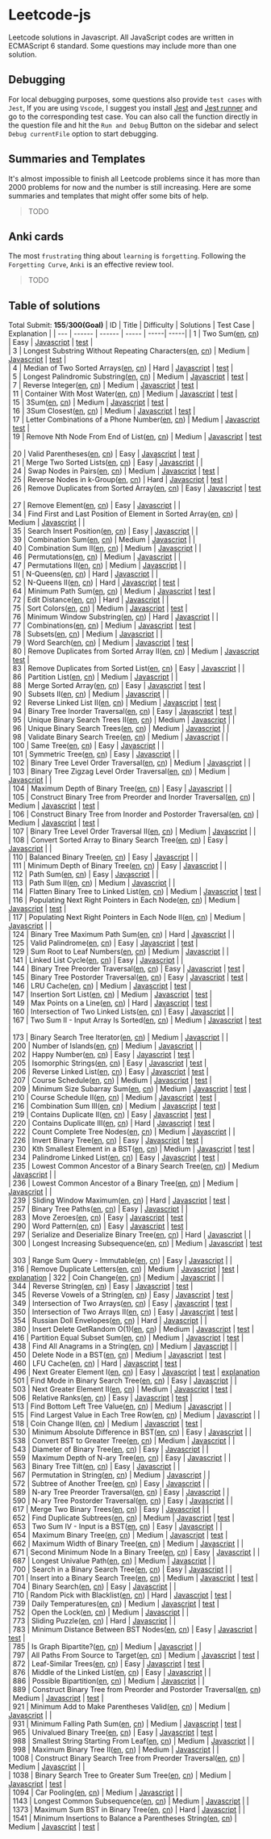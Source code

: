 # Leetcode-js

Leetcode solutions in Javascript. All JavaScript codes are written in ECMAScript 6 standard. Some questions may include more than one solution.

## Debugging
For local debugging purposes, some questions also provide `test cases` with `Jest`, If you are using `Vscode`, I suggest you install [Jest](https://marketplace.visualstudio.com/items?itemName=Orta.vscode-jest) and [Jest runner](https://marketplace.visualstudio.com/items?itemName=firsttris.vscode-jest-runner) and go to the corresponding test case. You can also call the function directly in the question file and hit the `Run and Debug` Button on the sidebar and select `Debug currentFile` option to start debugging.

## Summaries and Templates
It's almost impossible to finish all Leetcode problems since it has more than 2000 problems for now and the number is still increasing. Here are some summaries and templates that might offer some bits of help.

> TODO

## Anki cards
The most `frustrating` thing about `learning` is `forgetting`.  Following the `Forgetting Curve`,  `Anki` is an effective review tool. 

> TODO
## Table of solutions
Total Submit: **155**/**300(Goal)**
| ID | Title | Difficulty | Solutions  | Test Case | Explanation |
  | --- | ------ | ------ | ----- | -----| -----|
| 1 | Two Sum([en](https://leetcode.com/problems/two-sum), [cn](https://leetcode.cn/problems/two-sum)) |  Easy | [Javascript](./src/1.两数之和.js) | [test](./src/1.两数之和.test.js) |  
| 3 | Longest Substring Without Repeating Characters([en](https://leetcode.com/problems/longest-substring-without-repeating-characters), [cn](https://leetcode.cn/problems/longest-substring-without-repeating-characters)) |  Medium | [Javascript](./src/3.无重复字符的最长子串.js) | [test](./src/3.无重复字符的最长子串.test.js) |  
| 4 | Median of Two Sorted Arrays([en](https://leetcode.com/problems/median-of-two-sorted-arrays), [cn](https://leetcode.cn/problems/median-of-two-sorted-arrays)) |  Hard | [Javascript](./src/4.median-of-two-sorted-arrays.js) | [test](./src/4.median-of-two-sorted-arrays.test.js) |  
| 5 | Longest Palindromic Substring([en](https://leetcode.com/problems/longest-palindromic-substring), [cn](https://leetcode.cn/problems/longest-palindromic-substring)) |  Medium | [Javascript](./src/5.最长回文子串.js) | [test](./src/5.最长回文子串.test.js) |  
| 7 | Reverse Integer([en](https://leetcode.com/problems/reverse-integer), [cn](https://leetcode.cn/problems/reverse-integer)) |  Medium | [Javascript](./src/7.reverse-integer.js) | [test](./src/7.reverse-integer.test.js) |  
| 11 | Container With Most Water([en](https://leetcode.com/problems/container-with-most-water), [cn](https://leetcode.cn/problems/container-with-most-water)) |  Medium | [Javascript](./src/11.container-with-most-water.js) | [test](./src/11.container-with-most-water.test.js) |  
| 15 | 3Sum([en](https://leetcode.com/problems/3sum), [cn](https://leetcode.cn/problems/3sum)) |  Medium | [Javascript](./src/15.3-sum.js) | [test](./src/15.3-sum.test.js) |  
| 16 | 3Sum Closest([en](https://leetcode.com/problems/3sum-closest), [cn](https://leetcode.cn/problems/3sum-closest)) |  Medium | [Javascript](./src/16.3-sum-closest.js) | [test](./src/16.3-sum-closest.test.js) |  
| 17 | Letter Combinations of a Phone Number([en](https://leetcode.com/problems/letter-combinations-of-a-phone-number), [cn](https://leetcode.cn/problems/letter-combinations-of-a-phone-number)) |  Medium | [Javascript](./src/17.电话号码的字母组合.js) | [test](./src/17.电话号码的字母组合.test.js) |  
| 19 | Remove Nth Node From End of List([en](https://leetcode.com/problems/remove-nth-node-from-end-of-list), [cn](https://leetcode.cn/problems/remove-nth-node-from-end-of-list)) |  Medium | [Javascript](./src/19.删除链表的倒数第-n-个结点.js) | [test](./src/19.删除链表的倒数第-n-个结点.test.js) |  
| 20 | Valid Parentheses([en](https://leetcode.com/problems/valid-parentheses), [cn](https://leetcode.cn/problems/valid-parentheses)) |  Easy | [Javascript](./src/20.valid-parentheses.js) | [test](./src/20.valid-parentheses.test.js) |  
| 21 | Merge Two Sorted Lists([en](https://leetcode.com/problems/merge-two-sorted-lists), [cn](https://leetcode.cn/problems/merge-two-sorted-lists)) |  Easy | [Javascript](./src/21.合并两个有序链表.js) |  |  
| 24 | Swap Nodes in Pairs([en](https://leetcode.com/problems/swap-nodes-in-pairs), [cn](https://leetcode.cn/problems/swap-nodes-in-pairs)) |  Medium | [Javascript](./src/24.swap-nodes-in-pairs.js) | [test](./src/24.swap-nodes-in-pairs.test.js) |  
| 25 | Reverse Nodes in k-Group([en](https://leetcode.com/problems/reverse-nodes-in-k-group), [cn](https://leetcode.cn/problems/reverse-nodes-in-k-group)) |  Hard | [Javascript](./src/25.reverse-nodes-in-k-group.js) | [test](./src/25.reverse-nodes-in-k-group.test.js) |  
| 26 | Remove Duplicates from Sorted Array([en](https://leetcode.com/problems/remove-duplicates-from-sorted-array), [cn](https://leetcode.cn/problems/remove-duplicates-from-sorted-array)) |  Easy | [Javascript](./src/26.删除有序数组中的重复项.js) | [test](./src/26.删除有序数组中的重复项.test.js) |  
| 27 | Remove Element([en](https://leetcode.com/problems/remove-element), [cn](https://leetcode.cn/problems/remove-element)) |  Easy | [Javascript](./src/27.移除元素.js) |  |  
| 34 | Find First and Last Position of Element in Sorted Array([en](https://leetcode.com/problems/find-first-and-last-position-of-element-in-sorted-array), [cn](https://leetcode.cn/problems/find-first-and-last-position-of-element-in-sorted-array)) |  Medium | [Javascript](./src/34.在排序数组中查找元素的第一个和最后一个位置.js) |  |  
| 35 | Search Insert Position([en](https://leetcode.com/problems/search-insert-position), [cn](https://leetcode.cn/problems/search-insert-position)) |  Easy | [Javascript](./src/35.搜索插入位置.js) |  |  
| 39 | Combination Sum([en](https://leetcode.com/problems/combination-sum), [cn](https://leetcode.cn/problems/combination-sum)) |  Medium | [Javascript](./src/39.组合总和.js) |  |  
| 40 | Combination Sum II([en](https://leetcode.com/problems/combination-sum-ii), [cn](https://leetcode.cn/problems/combination-sum-ii)) |  Medium | [Javascript](./src/40.组合总和-ii.js) |  |  
| 46 | Permutations([en](https://leetcode.com/problems/permutations), [cn](https://leetcode.cn/problems/permutations)) |  Medium | [Javascript](./src/46.全排列.js) |  |  
| 47 | Permutations II([en](https://leetcode.com/problems/permutations-ii), [cn](https://leetcode.cn/problems/permutations-ii)) |  Medium | [Javascript](./src/47.全排列-ii.js) |  |  
| 51 | N-Queens([en](https://leetcode.com/problems/n-queens), [cn](https://leetcode.cn/problems/n-queens)) |  Hard | [Javascript](./src/51.n-皇后.js) |  |  
| 52 | N-Queens II([en](https://leetcode.com/problems/n-queens-ii), [cn](https://leetcode.cn/problems/n-queens-ii)) |  Hard | [Javascript](./src/52.n皇后-ii.js) | [test](./src/52.n皇后-ii.test.js) |  
| 64 | Minimum Path Sum([en](https://leetcode.com/problems/minimum-path-sum), [cn](https://leetcode.cn/problems/minimum-path-sum)) |  Medium | [Javascript](./src/64.最小路径和.js) | [test](./src/64.最小路径和.test.js) |  
| 72 | Edit Distance([en](https://leetcode.com/problems/edit-distance), [cn](https://leetcode.cn/problems/edit-distance)) |  Hard | [Javascript](./src/72.编辑距离.js) |  |  
| 75 | Sort Colors([en](https://leetcode.com/problems/sort-colors), [cn](https://leetcode.cn/problems/sort-colors)) |  Medium | [Javascript](./src/75.sort-colors.js) | [test](./src/75.sort-colors.test.js) |  
| 76 | Minimum Window Substring([en](https://leetcode.com/problems/minimum-window-substring), [cn](https://leetcode.cn/problems/minimum-window-substring)) |  Hard | [Javascript](./src/76.最小覆盖子串.js) |  |  
| 77 | Combinations([en](https://leetcode.com/problems/combinations), [cn](https://leetcode.cn/problems/combinations)) |  Medium | [Javascript](./src/77.组合.js) | [test](./src/77.组合.test.js) |  
| 78 | Subsets([en](https://leetcode.com/problems/subsets), [cn](https://leetcode.cn/problems/subsets)) |  Medium | [Javascript](./src/78.子集.js) |  |  
| 79 | Word Search([en](https://leetcode.com/problems/word-search), [cn](https://leetcode.cn/problems/word-search)) |  Medium | [Javascript](./src/79.单词搜索.js) | [test](./src/79.单词搜索.test.js) |  
| 80 | Remove Duplicates from Sorted Array II([en](https://leetcode.com/problems/remove-duplicates-from-sorted-array-ii), [cn](https://leetcode.cn/problems/remove-duplicates-from-sorted-array-ii)) |  Medium | [Javascript](./src/80.删除有序数组中的重复项-ii.js) | [test](./src/80.删除有序数组中的重复项-ii.test.js) |  
| 83 | Remove Duplicates from Sorted List([en](https://leetcode.com/problems/remove-duplicates-from-sorted-list), [cn](https://leetcode.cn/problems/remove-duplicates-from-sorted-list)) |  Easy | [Javascript](./src/83.删除排序链表中的重复元素.js) |  |  
| 86 | Partition List([en](https://leetcode.com/problems/partition-list), [cn](https://leetcode.cn/problems/partition-list)) |  Medium | [Javascript](./src/86.分隔链表.js) |  |  
| 88 | Merge Sorted Array([en](https://leetcode.com/problems/merge-sorted-array), [cn](https://leetcode.cn/problems/merge-sorted-array)) |  Easy | [Javascript](./src/88.合并两个有序数组.js) | [test](./src/88.合并两个有序数组.test.js) |  
| 90 | Subsets II([en](https://leetcode.com/problems/subsets-ii), [cn](https://leetcode.cn/problems/subsets-ii)) |  Medium | [Javascript](./src/90.子集-ii.js) |  |  
| 92 | Reverse Linked List II([en](https://leetcode.com/problems/reverse-linked-list-ii), [cn](https://leetcode.cn/problems/reverse-linked-list-ii)) |  Medium | [Javascript](./src/92.反转链表-ii.js) | [test](./src/92.反转链表-ii.test.js) |  
| 94 | Binary Tree Inorder Traversal([en](https://leetcode.com/problems/binary-tree-inorder-traversal), [cn](https://leetcode.cn/problems/binary-tree-inorder-traversal)) |  Easy | [Javascript](./src/94.二叉树的中序遍历.js) | [test](./src/94.二叉树的中序遍历.test.js) |  
| 95 | Unique Binary Search Trees II([en](https://leetcode.com/problems/unique-binary-search-trees-ii), [cn](https://leetcode.cn/problems/unique-binary-search-trees-ii)) |  Medium | [Javascript](./src/95.不同的二叉搜索树-ii.js) |  |  
| 96 | Unique Binary Search Trees([en](https://leetcode.com/problems/unique-binary-search-trees), [cn](https://leetcode.cn/problems/unique-binary-search-trees)) |  Medium | [Javascript](./src/96.不同的二叉搜索树.js) |  |  
| 98 | Validate Binary Search Tree([en](https://leetcode.com/problems/validate-binary-search-tree), [cn](https://leetcode.cn/problems/validate-binary-search-tree)) |  Medium | [Javascript](./src/98.验证二叉搜索树.js) |  |  
| 100 | Same Tree([en](https://leetcode.com/problems/same-tree), [cn](https://leetcode.cn/problems/same-tree)) |  Easy | [Javascript](./src/100.相同的树.js) |  |  
| 101 | Symmetric Tree([en](https://leetcode.com/problems/symmetric-tree), [cn](https://leetcode.cn/problems/symmetric-tree)) |  Easy | [Javascript](./src/101.对称二叉树.js) |  |  
| 102 | Binary Tree Level Order Traversal([en](https://leetcode.com/problems/binary-tree-level-order-traversal), [cn](https://leetcode.cn/problems/binary-tree-level-order-traversal)) |  Medium | [Javascript](./src/102.二叉树的层序遍历.js) |  |  
| 103 | Binary Tree Zigzag Level Order Traversal([en](https://leetcode.com/problems/binary-tree-zigzag-level-order-traversal), [cn](https://leetcode.cn/problems/binary-tree-zigzag-level-order-traversal)) |  Medium | [Javascript](./src/103.二叉树的锯齿形层序遍历.js) |  |  
| 104 | Maximum Depth of Binary Tree([en](https://leetcode.com/problems/maximum-depth-of-binary-tree), [cn](https://leetcode.cn/problems/maximum-depth-of-binary-tree)) |  Easy | [Javascript](./src/104.二叉树的最大深度.js) |  |  
| 105 | Construct Binary Tree from Preorder and Inorder Traversal([en](https://leetcode.com/problems/construct-binary-tree-from-preorder-and-inorder-traversal), [cn](https://leetcode.cn/problems/construct-binary-tree-from-preorder-and-inorder-traversal)) |  Medium | [Javascript](./src/105.从前序与中序遍历序列构造二叉树.js) | [test](./src/105.从前序与中序遍历序列构造二叉树.test.js) |  
| 106 | Construct Binary Tree from Inorder and Postorder Traversal([en](https://leetcode.com/problems/construct-binary-tree-from-inorder-and-postorder-traversal), [cn](https://leetcode.cn/problems/construct-binary-tree-from-inorder-and-postorder-traversal)) |  Medium | [Javascript](./src/106.从中序与后序遍历序列构造二叉树.js) | [test](./src/106.从中序与后序遍历序列构造二叉树.test.js) |  
| 107 | Binary Tree Level Order Traversal II([en](https://leetcode.com/problems/binary-tree-level-order-traversal-ii), [cn](https://leetcode.cn/problems/binary-tree-level-order-traversal-ii)) |  Medium | [Javascript](./src/107.二叉树的层序遍历-ii.js) |  |  
| 108 | Convert Sorted Array to Binary Search Tree([en](https://leetcode.com/problems/convert-sorted-array-to-binary-search-tree), [cn](https://leetcode.cn/problems/convert-sorted-array-to-binary-search-tree)) |  Easy | [Javascript](./src/108.将有序数组转换为二叉搜索树.js) |  |  
| 110 | Balanced Binary Tree([en](https://leetcode.com/problems/balanced-binary-tree), [cn](https://leetcode.cn/problems/balanced-binary-tree)) |  Easy | [Javascript](./src/110.平衡二叉树.js) |  |  
| 111 | Minimum Depth of Binary Tree([en](https://leetcode.com/problems/minimum-depth-of-binary-tree), [cn](https://leetcode.cn/problems/minimum-depth-of-binary-tree)) |  Easy | [Javascript](./src/111.二叉树的最小深度.js) |  |  
| 112 | Path Sum([en](https://leetcode.com/problems/path-sum), [cn](https://leetcode.cn/problems/path-sum)) |  Easy | [Javascript](./src/112.路径总和.js) |  |  
| 113 | Path Sum II([en](https://leetcode.com/problems/path-sum-ii), [cn](https://leetcode.cn/problems/path-sum-ii)) |  Medium | [Javascript](./src/113.路径总和-ii.js) |  |  
| 114 | Flatten Binary Tree to Linked List([en](https://leetcode.com/problems/flatten-binary-tree-to-linked-list), [cn](https://leetcode.cn/problems/flatten-binary-tree-to-linked-list)) |  Medium | [Javascript](./src/114.二叉树展开为链表.js) | [test](./src/114.二叉树展开为链表.test.js) |  
| 116 | Populating Next Right Pointers in Each Node([en](https://leetcode.com/problems/populating-next-right-pointers-in-each-node), [cn](https://leetcode.cn/problems/populating-next-right-pointers-in-each-node)) |  Medium | [Javascript](./src/116.填充每个节点的下一个右侧节点指针.js) | [test](./src/116.填充每个节点的下一个右侧节点指针.test.js) |  
| 117 | Populating Next Right Pointers in Each Node II([en](https://leetcode.com/problems/populating-next-right-pointers-in-each-node-ii), [cn](https://leetcode.cn/problems/populating-next-right-pointers-in-each-node-ii)) |  Medium | [Javascript](./src/117.填充每个节点的下一个右侧节点指针-ii.js) |  |  
| 124 | Binary Tree Maximum Path Sum([en](https://leetcode.com/problems/binary-tree-maximum-path-sum), [cn](https://leetcode.cn/problems/binary-tree-maximum-path-sum)) |  Hard | [Javascript](./src/124.二叉树中的最大路径和.js) |  |  
| 125 | Valid Palindrome([en](https://leetcode.com/problems/valid-palindrome), [cn](https://leetcode.cn/problems/valid-palindrome)) |  Easy | [Javascript](./src/125.valid-palindrome.js) | [test](./src/125.valid-palindrome.test.js) |  
| 129 | Sum Root to Leaf Numbers([en](https://leetcode.com/problems/sum-root-to-leaf-numbers), [cn](https://leetcode.cn/problems/sum-root-to-leaf-numbers)) |  Medium | [Javascript](./src/129.求根节点到叶节点数字之和.js) |  |  
| 141 | Linked List Cycle([en](https://leetcode.com/problems/linked-list-cycle), [cn](https://leetcode.cn/problems/linked-list-cycle)) |  Easy | [Javascript](./src/141.环形链表.js) |  |  
| 144 | Binary Tree Preorder Traversal([en](https://leetcode.com/problems/binary-tree-preorder-traversal), [cn](https://leetcode.cn/problems/binary-tree-preorder-traversal)) |  Easy | [Javascript](./src/144.二叉树的前序遍历.js) | [test](./src/144.二叉树的前序遍历.test.js) |  
| 145 | Binary Tree Postorder Traversal([en](https://leetcode.com/problems/binary-tree-postorder-traversal), [cn](https://leetcode.cn/problems/binary-tree-postorder-traversal)) |  Easy | [Javascript](./src/145.二叉树的后序遍历.js) | [test](./src/145.二叉树的后序遍历.test.js) |  
| 146 | LRU Cache([en](https://leetcode.com/problems/lru-cache), [cn](https://leetcode.cn/problems/lru-cache)) |  Medium | [Javascript](./src/146.lru-缓存.js) | [test](./src/146.lru-缓存.test.js) |  
| 147 | Insertion Sort List([en](https://leetcode.com/problems/insertion-sort-list), [cn](https://leetcode.cn/problems/insertion-sort-list)) |  Medium | [Javascript](./src/147.insertion-sort-list.js) | [test](./src/147.insertion-sort-list.test.js) |  
| 149 | Max Points on a Line([en](https://leetcode.com/problems/max-points-on-a-line), [cn](https://leetcode.cn/problems/max-points-on-a-line)) |  Hard | [Javascript](./src/149.max-points-on-a-line.js) | [test](./src/149.max-points-on-a-line.test.js) |  
| 160 | Intersection of Two Linked Lists([en](https://leetcode.com/problems/intersection-of-two-linked-lists), [cn](https://leetcode.cn/problems/intersection-of-two-linked-lists)) |  Easy | [Javascript](./src/160.相交链表.js) |  |  
| 167 | Two Sum II - Input Array Is Sorted([en](https://leetcode.com/problems/two-sum-ii---input-array-is-sorted), [cn](https://leetcode.cn/problems/two-sum-ii---input-array-is-sorted)) |  Medium | [Javascript](./src/167.两数之和-ii-输入有序数组.js) | [test](./src/167.两数之和-ii-输入有序数组.test.js) |  
| 173 | Binary Search Tree Iterator([en](https://leetcode.com/problems/binary-search-tree-iterator), [cn](https://leetcode.cn/problems/binary-search-tree-iterator)) |  Medium | [Javascript](./src/173.二叉搜索树迭代器.js) |  |  
| 200 | Number of Islands([en](https://leetcode.com/problems/number-of-islands), [cn](https://leetcode.cn/problems/number-of-islands)) |  Medium | [Javascript](./src/200.岛屿数量.js) |  |  
| 202 | Happy Number([en](https://leetcode.com/problems/happy-number), [cn](https://leetcode.cn/problems/happy-number)) |  Easy | [Javascript](./src/202.happy-number.js) | [test](./src/202.happy-number.test.js) |  
| 205 | Isomorphic Strings([en](https://leetcode.com/problems/isomorphic-strings), [cn](https://leetcode.cn/problems/isomorphic-strings)) |  Easy | [Javascript](./src/205.isomorphic-strings.js) | [test](./src/205.isomorphic-strings.test.js) |  
| 206 | Reverse Linked List([en](https://leetcode.com/problems/reverse-linked-list), [cn](https://leetcode.cn/problems/reverse-linked-list)) |  Easy | [Javascript](./src/206.反转链表.js) | [test](./src/206.反转链表.test.js) |  
| 207 | Course Schedule([en](https://leetcode.com/problems/course-schedule), [cn](https://leetcode.cn/problems/course-schedule)) |  Medium | [Javascript](./src/207.课程表.js) | [test](./src/207.课程表.test.js) |  
| 209 | Minimum Size Subarray Sum([en](https://leetcode.com/problems/minimum-size-subarray-sum), [cn](https://leetcode.cn/problems/minimum-size-subarray-sum)) |  Medium | [Javascript](./src/209.minimum-size-subarray-sum.js) | [test](./src/209.minimum-size-subarray-sum.test.js) |  
| 210 | Course Schedule II([en](https://leetcode.com/problems/course-schedule-ii), [cn](https://leetcode.cn/problems/course-schedule-ii)) |  Medium | [Javascript](./src/210.课程表-ii.js) | [test](./src/210.课程表-ii.test.js) |  
| 216 | Combination Sum III([en](https://leetcode.com/problems/combination-sum-iii), [cn](https://leetcode.cn/problems/combination-sum-iii)) |  Medium | [Javascript](./src/216.组合总和-iii.js) | [test](./src/216.组合总和-iii.test.js) |  
| 219 | Contains Duplicate II([en](https://leetcode.com/problems/contains-duplicate-ii), [cn](https://leetcode.cn/problems/contains-duplicate-ii)) |  Easy | [Javascript](./src/219.contains-duplicate-ii.js) | [test](./src/219.contains-duplicate-ii.test.js) |  
| 220 | Contains Duplicate III([en](https://leetcode.com/problems/contains-duplicate-iii), [cn](https://leetcode.cn/problems/contains-duplicate-iii)) |  Hard | [Javascript](./src/220.contains-duplicate-iii.js) | [test](./src/220.contains-duplicate-iii.test.js) |  
| 222 | Count Complete Tree Nodes([en](https://leetcode.com/problems/count-complete-tree-nodes), [cn](https://leetcode.cn/problems/count-complete-tree-nodes)) |  Medium | [Javascript](./src/222.完全二叉树的节点个数.js) |  |  
| 226 | Invert Binary Tree([en](https://leetcode.com/problems/invert-binary-tree), [cn](https://leetcode.cn/problems/invert-binary-tree)) |  Easy | [Javascript](./src/226.翻转二叉树.js) | [test](./src/226.翻转二叉树.test.js) |  
| 230 | Kth Smallest Element in a BST([en](https://leetcode.com/problems/kth-smallest-element-in-a-bst), [cn](https://leetcode.cn/problems/kth-smallest-element-in-a-bst)) |  Medium | [Javascript](./src/230.二叉搜索树中第k小的元素.js) | [test](./src/230.二叉搜索树中第k小的元素.test.js) |  
| 234 | Palindrome Linked List([en](https://leetcode.com/problems/palindrome-linked-list), [cn](https://leetcode.cn/problems/palindrome-linked-list)) |  Easy | [Javascript](./src/234.palindrome-linked-list.js) | [test](./src/234.palindrome-linked-list.test.js) |  
| 235 | Lowest Common Ancestor of a Binary Search Tree([en](https://leetcode.com/problems/lowest-common-ancestor-of-a-binary-search-tree), [cn](https://leetcode.cn/problems/lowest-common-ancestor-of-a-binary-search-tree)) |  Medium | [Javascript](./src/235.二叉搜索树的最近公共祖先.js) |  |  
| 236 | Lowest Common Ancestor of a Binary Tree([en](https://leetcode.com/problems/lowest-common-ancestor-of-a-binary-tree), [cn](https://leetcode.cn/problems/lowest-common-ancestor-of-a-binary-tree)) |  Medium | [Javascript](./src/236.二叉树的最近公共祖先.js) |  |  
| 239 | Sliding Window Maximum([en](https://leetcode.com/problems/sliding-window-maximum), [cn](https://leetcode.cn/problems/sliding-window-maximum)) |  Hard | [Javascript](./src/239.滑动窗口最大值.js) | [test](./src/239.滑动窗口最大值.test.js) |  
| 257 | Binary Tree Paths([en](https://leetcode.com/problems/binary-tree-paths), [cn](https://leetcode.cn/problems/binary-tree-paths)) |  Easy | [Javascript](./src/257.二叉树的所有路径.js) |  |  
| 283 | Move Zeroes([en](https://leetcode.com/problems/move-zeroes), [cn](https://leetcode.cn/problems/move-zeroes)) |  Easy | [Javascript](./src/283.移动零.js) | [test](./src/283.移动零.test.js) |  
| 290 | Word Pattern([en](https://leetcode.com/problems/word-pattern), [cn](https://leetcode.cn/problems/word-pattern)) |  Easy | [Javascript](./src/290.word-pattern.js) | [test](./src/290.word-pattern.test.js) |  
| 297 | Serialize and Deserialize Binary Tree([en](https://leetcode.com/problems/serialize-and-deserialize-binary-tree), [cn](https://leetcode.cn/problems/serialize-and-deserialize-binary-tree)) |  Hard | [Javascript](./src/297.二叉树的序列化与反序列化.js) |  |  
| 300 | Longest Increasing Subsequence([en](https://leetcode.com/problems/longest-increasing-subsequence), [cn](https://leetcode.cn/problems/longest-increasing-subsequence)) |  Medium | [Javascript](./src/300.最长递增子序列.js) | [test](./src/300.最长递增子序列.test.js) |  
| 303 | Range Sum Query - Immutable([en](https://leetcode.com/problems/range-sum-query---immutable), [cn](https://leetcode.cn/problems/range-sum-query---immutable)) |  Easy | [Javascript](./src/303.区域和检索-数组不可变.js) |  |  
| 316 | Remove Duplicate Letters([en](https://leetcode.com/problems/remove-duplicate-letters), [cn](https://leetcode.cn/problems/remove-duplicate-letters)) |  Medium | [Javascript](./src/316.去除重复字母.js) | [test](./src/316.去除重复字母.test.js) | [explanation](./src/316.去除重复字母.md) 
| 322 | Coin Change([en](https://leetcode.com/problems/coin-change), [cn](https://leetcode.cn/problems/coin-change)) |  Medium | [Javascript](./src/322.零钱兑换.js) |  |  
| 344 | Reverse String([en](https://leetcode.com/problems/reverse-string), [cn](https://leetcode.cn/problems/reverse-string)) |  Easy | [Javascript](./src/344.反转字符串.js) | [test](./src/344.反转字符串.test.js) |  
| 345 | Reverse Vowels of a String([en](https://leetcode.com/problems/reverse-vowels-of-a-string), [cn](https://leetcode.cn/problems/reverse-vowels-of-a-string)) |  Easy | [Javascript](./src/345.反转字符串中的元音字母.js) | [test](./src/345.反转字符串中的元音字母.test.js) |  
| 349 | Intersection of Two Arrays([en](https://leetcode.com/problems/intersection-of-two-arrays), [cn](https://leetcode.cn/problems/intersection-of-two-arrays)) |  Easy | [Javascript](./src/349.intersection-of-two-arrays.js) | [test](./src/349.intersection-of-two-arrays.test.js) |  
| 350 | Intersection of Two Arrays II([en](https://leetcode.com/problems/intersection-of-two-arrays-ii), [cn](https://leetcode.cn/problems/intersection-of-two-arrays-ii)) |  Easy | [Javascript](./src/350.intersection-of-two-arrays-ii.js) | [test](./src/350.intersection-of-two-arrays-ii.test.js) |  
| 354 | Russian Doll Envelopes([en](https://leetcode.com/problems/russian-doll-envelopes), [cn](https://leetcode.cn/problems/russian-doll-envelopes)) |  Hard | [Javascript](./src/354.俄罗斯套娃信封问题.js) |  |  
| 380 | Insert Delete GetRandom O(1)([en](https://leetcode.com/problems/insert-delete-getrandom-o(1)), [cn](https://leetcode.cn/problems/insert-delete-getrandom-o(1))) |  Medium | [Javascript](./src/380.o-1-时间插入、删除和获取随机元素.js) | [test](./src/380.o-1-时间插入、删除和获取随机元素.test.js) |  
| 416 | Partition Equal Subset Sum([en](https://leetcode.com/problems/partition-equal-subset-sum), [cn](https://leetcode.cn/problems/partition-equal-subset-sum)) |  Medium | [Javascript](./src/416.分割等和子集.js) | [test](./src/416.分割等和子集.test.js) |  
| 438 | Find All Anagrams in a String([en](https://leetcode.com/problems/find-all-anagrams-in-a-string), [cn](https://leetcode.cn/problems/find-all-anagrams-in-a-string)) |  Medium | [Javascript](./src/438.找到字符串中所有字母异位词.js) |  |  
| 450 | Delete Node in a BST([en](https://leetcode.com/problems/delete-node-in-a-bst), [cn](https://leetcode.cn/problems/delete-node-in-a-bst)) |  Medium | [Javascript](./src/450.删除二叉搜索树中的节点.js) | [test](./src/450.删除二叉搜索树中的节点.test.js) |  
| 460 | LFU Cache([en](https://leetcode.com/problems/lfu-cache), [cn](https://leetcode.cn/problems/lfu-cache)) |  Hard | [Javascript](./src/460.lfu-缓存.js) | [test](./src/460.lfu-缓存.test.js) |  
| 496 | Next Greater Element I([en](https://leetcode.com/problems/next-greater-element-i), [cn](https://leetcode.cn/problems/next-greater-element-i)) |  Easy | [Javascript](./src/496.下一个更大元素-i.js) | [test](./src/496.下一个更大元素-i.test.js) | [explanation](./src/496.下一个更大元素-i.md) 
| 501 | Find Mode in Binary Search Tree([en](https://leetcode.com/problems/find-mode-in-binary-search-tree), [cn](https://leetcode.cn/problems/find-mode-in-binary-search-tree)) |  Easy | [Javascript](./src/501.二叉搜索树中的众数.js) |  |  
| 503 | Next Greater Element II([en](https://leetcode.com/problems/next-greater-element-ii), [cn](https://leetcode.cn/problems/next-greater-element-ii)) |  Medium | [Javascript](./src/503.下一个更大元素-ii.js) | [test](./src/503.下一个更大元素-ii.test.js) |  
| 506 | Relative Ranks([en](https://leetcode.com/problems/relative-ranks), [cn](https://leetcode.cn/problems/relative-ranks)) |  Easy | [Javascript](./src/506.relative-ranks.js) | [test](./src/506.relative-ranks.test.js) |  
| 513 | Find Bottom Left Tree Value([en](https://leetcode.com/problems/find-bottom-left-tree-value), [cn](https://leetcode.cn/problems/find-bottom-left-tree-value)) |  Medium | [Javascript](./src/513.找树左下角的值.js) |  |  
| 515 | Find Largest Value in Each Tree Row([en](https://leetcode.com/problems/find-largest-value-in-each-tree-row), [cn](https://leetcode.cn/problems/find-largest-value-in-each-tree-row)) |  Medium | [Javascript](./src/515.在每个树行中找最大值.js) |  |  
| 518 | Coin Change II([en](https://leetcode.com/problems/coin-change-ii), [cn](https://leetcode.cn/problems/coin-change-ii)) |  Medium | [Javascript](./src/518.零钱兑换-ii.js) | [test](./src/518.零钱兑换-ii.test.js) |  
| 530 | Minimum Absolute Difference in BST([en](https://leetcode.com/problems/minimum-absolute-difference-in-bst), [cn](https://leetcode.cn/problems/minimum-absolute-difference-in-bst)) |  Easy | [Javascript](./src/530.二叉搜索树的最小绝对差.js) |  |  
| 538 | Convert BST to Greater Tree([en](https://leetcode.com/problems/convert-bst-to-greater-tree), [cn](https://leetcode.cn/problems/convert-bst-to-greater-tree)) |  Medium | [Javascript](./src/538.把二叉搜索树转换为累加树.js) |  |  
| 543 | Diameter of Binary Tree([en](https://leetcode.com/problems/diameter-of-binary-tree), [cn](https://leetcode.cn/problems/diameter-of-binary-tree)) |  Easy | [Javascript](./src/543.二叉树的直径.js) |  |  
| 559 | Maximum Depth of N-ary Tree([en](https://leetcode.com/problems/maximum-depth-of-n-ary-tree), [cn](https://leetcode.cn/problems/maximum-depth-of-n-ary-tree)) |  Easy | [Javascript](./src/559.n-叉树的最大深度.js) |  |  
| 563 | Binary Tree Tilt([en](https://leetcode.com/problems/binary-tree-tilt), [cn](https://leetcode.cn/problems/binary-tree-tilt)) |  Easy | [Javascript](./src/563.二叉树的坡度.js) |  |  
| 567 | Permutation in String([en](https://leetcode.com/problems/permutation-in-string), [cn](https://leetcode.cn/problems/permutation-in-string)) |  Medium | [Javascript](./src/567.字符串的排列.js) |  |  
| 572 | Subtree of Another Tree([en](https://leetcode.com/problems/subtree-of-another-tree), [cn](https://leetcode.cn/problems/subtree-of-another-tree)) |  Easy | [Javascript](./src/572.另一棵树的子树.js) |  |  
| 589 | N-ary Tree Preorder Traversal([en](https://leetcode.com/problems/n-ary-tree-preorder-traversal), [cn](https://leetcode.cn/problems/n-ary-tree-preorder-traversal)) |  Easy | [Javascript](./src/589.n-叉树的前序遍历.js) |  |  
| 590 | N-ary Tree Postorder Traversal([en](https://leetcode.com/problems/n-ary-tree-postorder-traversal), [cn](https://leetcode.cn/problems/n-ary-tree-postorder-traversal)) |  Easy | [Javascript](./src/590.n-叉树的后序遍历.js) |  |  
| 617 | Merge Two Binary Trees([en](https://leetcode.com/problems/merge-two-binary-trees), [cn](https://leetcode.cn/problems/merge-two-binary-trees)) |  Easy | [Javascript](./src/617.合并二叉树.js) |  |  
| 652 | Find Duplicate Subtrees([en](https://leetcode.com/problems/find-duplicate-subtrees), [cn](https://leetcode.cn/problems/find-duplicate-subtrees)) |  Medium | [Javascript](./src/652.寻找重复的子树.js) | [test](./src/652.寻找重复的子树.test.js) |  
| 653 | Two Sum IV - Input is a BST([en](https://leetcode.com/problems/two-sum-iv---input-is-a-bst), [cn](https://leetcode.cn/problems/two-sum-iv---input-is-a-bst)) |  Easy | [Javascript](./src/653.两数之和-iv-输入二叉搜索树.js) |  |  
| 654 | Maximum Binary Tree([en](https://leetcode.com/problems/maximum-binary-tree), [cn](https://leetcode.cn/problems/maximum-binary-tree)) |  Medium | [Javascript](./src/654.最大二叉树.js) | [test](./src/654.最大二叉树.test.js) |  
| 662 | Maximum Width of Binary Tree([en](https://leetcode.com/problems/maximum-width-of-binary-tree), [cn](https://leetcode.cn/problems/maximum-width-of-binary-tree)) |  Medium | [Javascript](./src/662.二叉树最大宽度.js) |  |  
| 671 | Second Minimum Node In a Binary Tree([en](https://leetcode.com/problems/second-minimum-node-in-a-binary-tree), [cn](https://leetcode.cn/problems/second-minimum-node-in-a-binary-tree)) |  Easy | [Javascript](./src/671.二叉树中第二小的节点.js) |  |  
| 687 | Longest Univalue Path([en](https://leetcode.com/problems/longest-univalue-path), [cn](https://leetcode.cn/problems/longest-univalue-path)) |  Medium | [Javascript](./src/687.最长同值路径.js) |  |  
| 700 | Search in a Binary Search Tree([en](https://leetcode.com/problems/search-in-a-binary-search-tree), [cn](https://leetcode.cn/problems/search-in-a-binary-search-tree)) |  Easy | [Javascript](./src/700.二叉搜索树中的搜索.js) |  |  
| 701 | Insert into a Binary Search Tree([en](https://leetcode.com/problems/insert-into-a-binary-search-tree), [cn](https://leetcode.cn/problems/insert-into-a-binary-search-tree)) |  Medium | [Javascript](./src/701.二叉搜索树中的插入操作.js) | [test](./src/701.二叉搜索树中的插入操作.test.js) |  
| 704 | Binary Search([en](https://leetcode.com/problems/binary-search), [cn](https://leetcode.cn/problems/binary-search)) |  Easy | [Javascript](./src/704.二分查找.js) |  |  
| 710 | Random Pick with Blacklist([en](https://leetcode.com/problems/random-pick-with-blacklist), [cn](https://leetcode.cn/problems/random-pick-with-blacklist)) |  Hard | [Javascript](./src/710.黑名单中的随机数.js) | [test](./src/710.黑名单中的随机数.test.js) |  
| 739 | Daily Temperatures([en](https://leetcode.com/problems/daily-temperatures), [cn](https://leetcode.cn/problems/daily-temperatures)) |  Medium | [Javascript](./src/739.每日温度.js) | [test](./src/739.每日温度.test.js) |  
| 752 | Open the Lock([en](https://leetcode.com/problems/open-the-lock), [cn](https://leetcode.cn/problems/open-the-lock)) |  Medium | [Javascript](./src/752.打开转盘锁.js) |  |  
| 773 | Sliding Puzzle([en](https://leetcode.com/problems/sliding-puzzle), [cn](https://leetcode.cn/problems/sliding-puzzle)) |  Hard | [Javascript](./src/773.滑动谜题.js) |  |  
| 783 | Minimum Distance Between BST Nodes([en](https://leetcode.com/problems/minimum-distance-between-bst-nodes), [cn](https://leetcode.cn/problems/minimum-distance-between-bst-nodes)) |  Easy | [Javascript](./src/783.二叉搜索树节点最小距离.js) | [test](./src/783.二叉搜索树节点最小距离.test.js) |  
| 785 | Is Graph Bipartite?([en](https://leetcode.com/problems/is-graph-bipartite?), [cn](https://leetcode.cn/problems/is-graph-bipartite?)) |  Medium | [Javascript](./src/785.判断二分图.js) |  |  
| 797 | All Paths From Source to Target([en](https://leetcode.com/problems/all-paths-from-source-to-target), [cn](https://leetcode.cn/problems/all-paths-from-source-to-target)) |  Medium | [Javascript](./src/797.所有可能的路径.js) | [test](./src/797.所有可能的路径.test.js) |  
| 872 | Leaf-Similar Trees([en](https://leetcode.com/problems/leaf-similar-trees), [cn](https://leetcode.cn/problems/leaf-similar-trees)) |  Easy | [Javascript](./src/872.叶子相似的树.js) | [test](./src/872.叶子相似的树.test.js) |  
| 876 | Middle of the Linked List([en](https://leetcode.com/problems/middle-of-the-linked-list), [cn](https://leetcode.cn/problems/middle-of-the-linked-list)) |  Easy | [Javascript](./src/876.链表的中间结点.js) |  |  
| 886 | Possible Bipartition([en](https://leetcode.com/problems/possible-bipartition), [cn](https://leetcode.cn/problems/possible-bipartition)) |  Medium | [Javascript](./src/886.可能的二分法.js) |  |  
| 889 | Construct Binary Tree from Preorder and Postorder Traversal([en](https://leetcode.com/problems/construct-binary-tree-from-preorder-and-postorder-traversal), [cn](https://leetcode.cn/problems/construct-binary-tree-from-preorder-and-postorder-traversal)) |  Medium | [Javascript](./src/889.根据前序和后序遍历构造二叉树.js) | [test](./src/889.根据前序和后序遍历构造二叉树.test.js) |  
| 921 | Minimum Add to Make Parentheses Valid([en](https://leetcode.com/problems/minimum-add-to-make-parentheses-valid), [cn](https://leetcode.cn/problems/minimum-add-to-make-parentheses-valid)) |  Medium | [Javascript](./src/921.使括号有效的最少添加.js) |  |  
| 931 | Minimum Falling Path Sum([en](https://leetcode.com/problems/minimum-falling-path-sum), [cn](https://leetcode.cn/problems/minimum-falling-path-sum)) |  Medium | [Javascript](./src/931.下降路径最小和.js) | [test](./src/931.下降路径最小和.test.js) |  
| 965 | Univalued Binary Tree([en](https://leetcode.com/problems/univalued-binary-tree), [cn](https://leetcode.cn/problems/univalued-binary-tree)) |  Easy | [Javascript](./src/965.单值二叉树.js) | [test](./src/965.单值二叉树.test.js) |  
| 988 | Smallest String Starting From Leaf([en](https://leetcode.com/problems/smallest-string-starting-from-leaf), [cn](https://leetcode.cn/problems/smallest-string-starting-from-leaf)) |  Medium | [Javascript](./src/988.从叶结点开始的最小字符串.js) |  |  
| 998 | Maximum Binary Tree II([en](https://leetcode.com/problems/maximum-binary-tree-ii), [cn](https://leetcode.cn/problems/maximum-binary-tree-ii)) |  Medium | [Javascript](./src/998.maximum-binary-tree-ii.js) |  |  
| 1008 | Construct Binary Search Tree from Preorder Traversal([en](https://leetcode.com/problems/construct-binary-search-tree-from-preorder-traversal), [cn](https://leetcode.cn/problems/construct-binary-search-tree-from-preorder-traversal)) |  Medium | [Javascript](./src/1008.前序遍历构造二叉搜索树.js) |  |  
| 1038 | Binary Search Tree to Greater Sum Tree([en](https://leetcode.com/problems/binary-search-tree-to-greater-sum-tree), [cn](https://leetcode.cn/problems/binary-search-tree-to-greater-sum-tree)) |  Medium | [Javascript](./src/1038.从二叉搜索树到更大和树.js) | [test](./src/1038.从二叉搜索树到更大和树.test.js) |  
| 1094 | Car Pooling([en](https://leetcode.com/problems/car-pooling), [cn](https://leetcode.cn/problems/car-pooling)) |  Medium | [Javascript](./src/1094.拼车.js) |  |  
| 1143 | Longest Common Subsequence([en](https://leetcode.com/problems/longest-common-subsequence), [cn](https://leetcode.cn/problems/longest-common-subsequence)) |  Medium | [Javascript](./src/1143.最长公共子序列.js) |  |  
| 1373 | Maximum Sum BST in Binary Tree([en](https://leetcode.com/problems/maximum-sum-bst-in-binary-tree), [cn](https://leetcode.cn/problems/maximum-sum-bst-in-binary-tree)) |  Hard | [Javascript](./src/1373.二叉搜索子树的最大键值和.js) |  |  
| 1541 | Minimum Insertions to Balance a Parentheses String([en](https://leetcode.com/problems/minimum-insertions-to-balance-a-parentheses-string), [cn](https://leetcode.cn/problems/minimum-insertions-to-balance-a-parentheses-string)) |  Medium | [Javascript](./src/1541.平衡括号字符串的最少插入次数.js) | [test](./src/1541.平衡括号字符串的最少插入次数.test.js) |  

